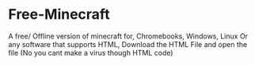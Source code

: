 # Free-Minecraft
A free/ Offline version of minecraft for, Chromebooks, Windows, Linux Or any software that supports HTML, Download the HTML File and open the file (No you cant make a virus though HTML code)

